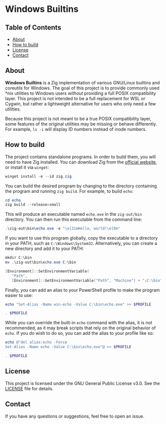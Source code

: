 # Windows Builtins

## Table of Contents

- [About](#about)
- [How to build](#how-to-build)
- [License](#license)
- [Contact](#contact)

## About

**Windows Builtins** is a Zig implementation of various GNU/Linux builtins and coreutils for Windows. The goal of this project is to provide commonly used *nix utilities to Windows users *without* providing a full POSIX compatibility layer. This project is not intended to be a full replacement for WSL or Cygwin, but rather a lightweight alternative for users who only need a few utilities.

Because this project is not meant to be a true POSIX compatibility layer, some features of the original utilities may be missing or behave differently. For example, `ls -i` will display ID numbers instead of inode numbers.

## How to build

The project contains standalone programs. In order to build them, you will need to have Zig installed. You can download Zig from the [official website](https://ziglang.org/download/), or install it via `winget`:

```powershell
winget install -e --id zig.zig
```

You can build the desired program by changing to the directory containing the program and running `zig build`. For example, to build `echo`:

```powershell
cd echo
zig build --release=small
```

This will produce an executable named `echo.exe` in the `zig-out/bin` directory. You can then run this executable from the command line:

```powershell
.\zig-out\bin\echo.exe -e "\e[31mHello, world!\e[0m"
```

If you want to use this program globally, copy the executable to a directory in your PATH, such as `C:\Windows\System32`. Alternatively, you can create a new directory and add it to your PATH:

```powershell
mkdir C:\bin
mv .\zig-out\bin\echo.exe C:\bin

[Environment]::SetEnvironmentVariable(
   "Path",
   [Environment]::GetEnvironmentVariable("Path", "Machine") + ";C:\bin", "Machine")
```

Finally, you can add an alias to your PowerShell profile to make the program easier to use:

```powershell
echo "Set-Alias -Name win-echo -Value C:\bin\echo.exe" >> $PROFILE

. $PROFILE
```

While you can override the built-in `echo` command with the alias, it is not recommended, as it may break scripts that rely on the original behavior of `echo`. If you do wish to do so, you can add the alias to your profile like so:

```powershell
echo @"del alias:echo -Force
Set-Alias -Name echo -Value C:\bin\echo.exe"@ >> $PROFILE

. $PROFILE
```

## License

This project is licensed under the GNU General Public License v3.0. See the [LICENSE](LICENSE) file for details.

## Contact

If you have any questions or suggestions, feel free to open an issue.
